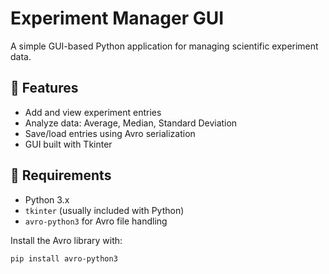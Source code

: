# Experiment Manager GUI

A simple GUI-based Python application for managing scientific experiment data.

## 🔧 Features
- Add and view experiment entries
- Analyze data: Average, Median, Standard Deviation
- Save/load entries using Avro serialization
- GUI built with Tkinter

## 🐍 Requirements
- Python 3.x
- `tkinter` (usually included with Python)
- `avro-python3` for Avro file handling

Install the Avro library with:
```bash
pip install avro-python3
